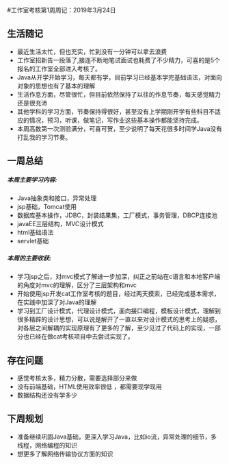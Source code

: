 ﻿﻿﻿#工作室考核第1周周记：2019年3月24日## 生活随记 -  最近生活太忙，但也充实，忙到没有一分钟可以拿去浪费 -  工作室招新告一段落了,接连不断地笔试面试也耗费了不少精力，可喜的是5个报名的工作室全部进入考核了。 - Java从开学开始学习，每天都有学，目前学习已经基本学完基础语法，对面向对象的思想也有了基本的理解 - 生活作息方面，尽管很忙，但目前依然保持了以往的作息节奏，每天感觉精力还是很充沛 - 其他学科的学习方面，节奏保持得很好，甚至没有上学期刚开学有些科目不适应的情况，预习，听课，做笔记，写作业这些基本操作都能坚持完成。 - 本周高数第一次测验满分，可喜可贺，至少说明了每天花很多时间学Java没有打乱我的学习节奏。## 一周总结##### 本周主要学习内容: - Java抽象类和接口，异常处理 - jsp基础，Tomcat使用 - 数据库基本操作，JDBC，封装结果集，工厂模式，事务管理，DBCP连接池 - javaEE三层结构，MVC设计模式 - html基础语法 - servlet基础##### 本周的主要收获: - 学习jsp之后，对mvc模式了解进一步加深，纠正之前站在c语言和本地客户端的角度对mvc的理解，区分了三层架构和mvc - 开始使用jsp开发cat工作室考核的题目，经过两天摸索，已经完成基本需求，在实践中加深了对Java的理解 - 学习到工厂设计模式，代理设计模式，面向接口编程，模板设计模式，理解到很多精辟的设计思想，可以说是解开了一直以来对设计模式的思考上的疑惑，对各层之间解耦的实现原理有了更多的了解，至少见过了代码上的实现，一部分也已经在做cat考核项目中去尝试实现了。## 存在问题 - 感觉考核太多，精力分散，需要选择部分来做 - 没有前端基础，HTML使用效率很低 ，都需要现学现用 - 数据结构还没有学多少## 下周规划 - 准备继续巩固Java基础，更深入学习Java，比如io流，异常处理的细节，多线程，网络编程的知识 - 想更多了解网络传输协议方面的知识 